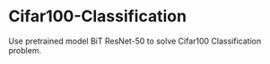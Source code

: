 # Cifar100-Classification
Use pretrained model BiT ResNet-50 to solve Cifar100 Classification problem.
